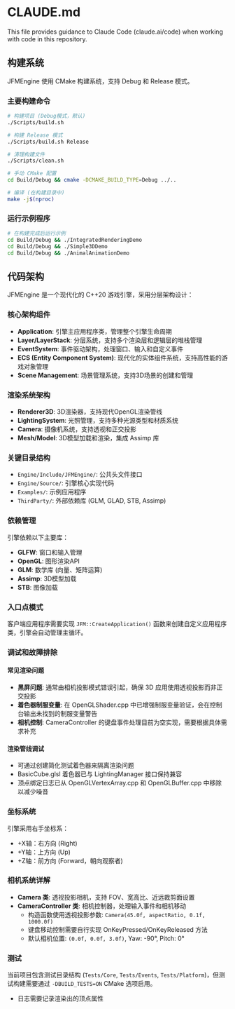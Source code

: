 # CLAUDE.md

This file provides guidance to Claude Code (claude.ai/code) when working with code in this repository.

## 构建系统

JFMEngine 使用 CMake 构建系统，支持 Debug 和 Release 模式。

### 主要构建命令
```bash
# 构建项目 (Debug模式，默认)
./Scripts/build.sh

# 构建 Release 模式
./Scripts/build.sh Release

# 清理构建文件
./Scripts/clean.sh

# 手动 CMake 配置
cd Build/Debug && cmake -DCMAKE_BUILD_TYPE=Debug ../..

# 编译 (在构建目录中)
make -j$(nproc)
```

### 运行示例程序
```bash
# 在构建完成后运行示例
cd Build/Debug && ./IntegratedRenderingDemo
cd Build/Debug && ./Simple3DDemo  
cd Build/Debug && ./AnimalAnimationDemo
```

## 代码架构

JFMEngine 是一个现代化的 C++20 游戏引擎，采用分层架构设计：

### 核心架构组件
- **Application**: 引擎主应用程序类，管理整个引擎生命周期
- **Layer/LayerStack**: 分层系统，支持多个渲染层和逻辑层的堆栈管理
- **EventSystem**: 事件驱动架构，处理窗口、输入和自定义事件
- **ECS (Entity Component System)**: 现代化的实体组件系统，支持高性能的游戏对象管理
- **Scene Management**: 场景管理系统，支持3D场景的创建和管理

### 渲染系统架构
- **Renderer3D**: 3D渲染器，支持现代OpenGL渲染管线
- **LightingSystem**: 光照管理，支持多种光源类型和材质系统
- **Camera**: 摄像机系统，支持透视和正交投影
- **Mesh/Model**: 3D模型加载和渲染，集成 Assimp 库

### 关键目录结构
- `Engine/Include/JFMEngine/`: 公共头文件接口
- `Engine/Source/`: 引擎核心实现代码
- `Examples/`: 示例应用程序
- `ThirdParty/`: 外部依赖库 (GLM, GLAD, STB, Assimp)

### 依赖管理
引擎依赖以下主要库：
- **GLFW**: 窗口和输入管理
- **OpenGL**: 图形渲染API  
- **GLM**: 数学库 (向量、矩阵运算)
- **Assimp**: 3D模型加载
- **STB**: 图像加载

### 入口点模式
客户端应用程序需要实现 `JFM::CreateApplication()` 函数来创建自定义应用程序类，引擎会自动管理主循环。

### 调试和故障排除

#### 常见渲染问题
- **黑屏问题**: 通常由相机投影模式错误引起，确保 3D 应用使用透视投影而非正交投影
- **着色器制服变量**: 在 OpenGLShader.cpp 中已增强制服变量验证，会在控制台输出未找到的制服变量警告
- **相机控制**: CameraController 的键盘事件处理目前为空实现，需要根据具体需求补充

#### 渲染管线调试
- 可通过创建简化测试着色器来隔离渲染问题
- BasicCube.glsl 着色器已与 LightingManager 接口保持兼容
- 顶点绑定日志已从 OpenGLVertexArray.cpp 和 OpenGLBuffer.cpp 中移除以减少噪音

### 坐标系统
引擎采用右手坐标系：
- +X轴：右方向 (Right)
- +Y轴：上方向 (Up)  
- +Z轴：前方向 (Forward，朝向观察者)

### 相机系统详解
- **Camera 类**: 透视投影相机，支持 FOV、宽高比、近远裁剪面设置
- **CameraController 类**: 相机控制器，处理输入事件和相机移动
  - 构造函数使用透视投影参数: `Camera(45.0f, aspectRatio, 0.1f, 1000.0f)`
  - 键盘移动控制需要自行实现 OnKeyPressed/OnKeyReleased 方法
  - 默认相机位置: `(0.0f, 0.0f, 3.0f)`, Yaw: -90°, Pitch: 0°

### 测试
当前项目包含测试目录结构 (`Tests/Core`, `Tests/Events`, `Tests/Platform`)，但测试构建需要通过 `-DBUILD_TESTS=ON` CMake 选项启用。
- 日志需要记录渲染出的顶点属性